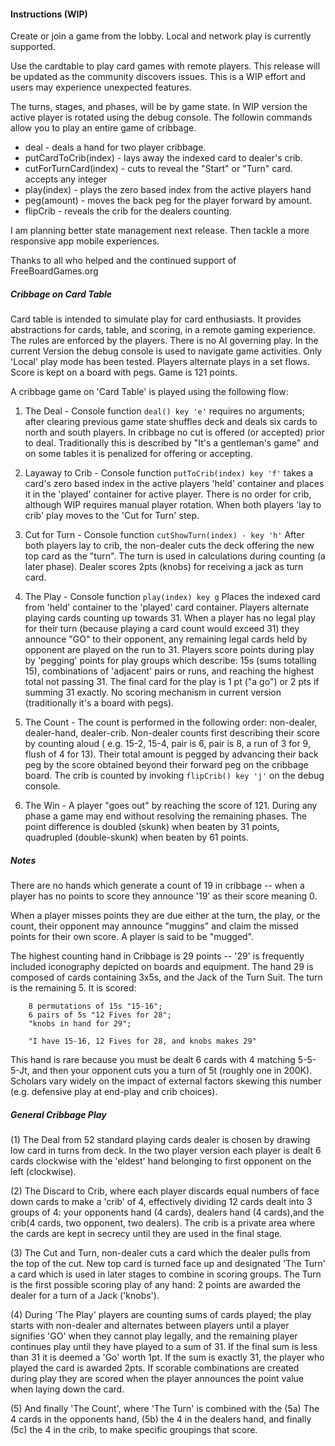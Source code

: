#### Instructions (WIP)

Create or join a game from the lobby. Local and network play is currently supported.

Use the cardtable to play card games with remote players. This release will be updated as the community discovers issues.  This is a WIP effort and users may experience unexpected features.  

The turns, stages, and phases, will be by game state. In WIP version the active player is rotated using the debug console. The followin commands allow you to play an entire game of cribbage.

* deal - deals a hand for two player cribbage.
* putCardToCrib(index) - lays away the indexed card to dealer\'s crib.
* cutForTurnCard(index) - cuts to reveal the "Start" or "Turn" card. accepts any integer
* play(index) - plays the zero based index from the active players hand
* peg(amount) - moves the back peg for the player forward by amount.
* flipCrib - reveals the crib for the dealers counting.

I am planning better state management next release. Then tackle a more responsive app mobile experiences.

Thanks to all who helped and the continued support of FreeBoardGames.org



##### Cribbage on Card Table
Card table is intended to simulate play for card enthusiasts. It provides abstractions for cards, table, and scoring, in a remote gaming experience.  The rules are enforced by the players.  There is no AI governing play.  In the current Version the debug console is used to navigate game activities. Only 'Local' play mode has been tested. Players alternate plays in a set flows. Score is kept on a board with pegs. Game is 121 points.

A cribbage game on 'Card Table' is played using the following flow:

1. The Deal - Console function ```deal() key 'e'``` requires no arguments; after clearing previous game state shuffles deck and deals six cards to north and south players. In cribbage no cut is offered (or accepted) prior to deal. Traditionally this is described by "It's a gentleman's game" and on some tables it is penalized for offering or accepting.

2. Layaway to Crib - Console function ```putToCrib(index) key 'f'``` takes a card's zero based index in the active players 'held' container and places it in the 'played' container for active player. There is no order for crib, although WIP requires manual player rotation. When both players 'lay to crib' play moves to the 'Cut for Turn' step.

3. Cut for Turn - Console function ```cutShowTurn(index) - key 'h'``` After both players lay to crib, the non-dealer cuts the deck offering the new top card as the "turn". The turn is used in calculations during counting (a later phase).  Dealer scores 2pts (knobs) for receiving a jack as turn card.

4. The Play - Console function ```play(index) key g``` Places the indexed card from 'held' container to the 'played' card container. Players alternate playing cards counting up towards 31.  When a player has no legal play for their turn (because playing a card count would exceed 31) they announce "GO" to their opponent, any remaining legal cards held by opponent are played on the run to 31. Players score points during play by 'pegging' points for play groups which describe: 15s (sums totalling 15), combinations of 
'adjacent' pairs or runs, and reaching the highest total not passing 31.  The final card for the play is 1 pt ("a go") or 2 pts if summing 31 exactly. No scoring mechanism in current version (traditionally it's a board with pegs).

5. The Count - The count is performed in the following order: non-dealer, dealer-hand, dealer-crib. Non-dealer counts first describing their score by counting aloud ( e.g. 15-2, 15-4, pair is 6, pair is 8, a run of 3 for 9, flush of 4 for 13).  Their total amount is pegged by advancing their back peg by the score obtained beyond their forward peg on the cribbage board.  The crib is counted by invoking ```flipCrib() key 'j'``` on the debug console.

6. The Win - A player "goes out" by reaching the score of 121. During any phase a game may end without resolving the remaining phases.  The point difference is doubled (skunk) when beaten by 31 points, quadrupled (double-skunk) when beaten by 61 points.

##### Notes

There are no hands which generate a count of 19 in cribbage -- when a player has no points to score they announce '19' as their score meaning 0. 

When a player misses points they are due either at the turn, the play, or the count, their opponent may announce "muggins" and claim the missed points for their own score. A player is said to be "mugged".  

The highest counting hand in Cribbage is 29 points -- '29' is frequently included iconography depicted on boards and equipment. The hand 29 is composed of cards containing 3x5s, and the Jack of the Turn Suit. The turn is the remaining 5. It is scored:

        8 permutations of 15s "15-16";
        6 pairs of 5s "12 Fives for 28";
        "knobs in hand for 29";

        "I have 15-16, 12 Fives for 28, and knobs makes 29"

This hand is rare because you must be dealt 6 cards with 4 matching 5-5-5-Jt, and then your opponent cuts you a turn of 5t (roughly one in 200K). Scholars vary widely on the impact of external factors skewing this number (e.g. defensive play at end-play and crib choices).

##### General Cribbage Play

(1) The Deal from 52 standard playing cards dealer is chosen by drawing low card in turns from deck. In the two player version each player is dealt 6 cards clockwise with the 'eldest' hand belonging to first opponent on the left (clockwise). 

(2) The Discard to Crib, where each player discards equal numbers of face down cards to make a 'crib' of 4, effectively dividing 12 cards dealt into 3 groups of 4: your opponents hand (4 cards), dealers hand (4 cards),and the crib(4 cards, two opponent, two dealers). The crib is a private area where the cards are kept in secrecy until they are used in the final stage.  

(3) The Cut and Turn, non-dealer cuts a card which the dealer pulls from the top of the cut.  New top card is turned face up and designated 'The Turn' a card which is used in later stages to combine in scoring groups. The Turn is the first possible scoring play of any hand: 2 points are awarded the dealer for a turn of a Jack ('knobs'). 

(4) During 'The Play' players are counting sums of cards played; the play starts with non-dealer and alternates between players until a player signifies 'GO' when they cannot play legally, and the remaining player continues play until they have played to a sum of 31. If the final sum is less than 31 it is deemed a 'Go' worth 1pt.  If the sum is exactly 31, the player who played the card is awarded 2pts. If scorable combinations are created during play they are scored when the player announces the point value when laying down the card.

(5) And finally 'The Count', where 'The Turn' is combined with the (5a) The 4 cards in the opponents hand, (5b) the 4 in the dealers hand, and finally (5c) the 4 in the crib, to make specific groupings that score.

